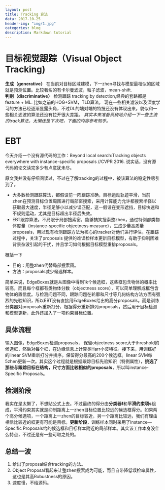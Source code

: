 ```yaml
---
layout: post
title: Tracking 算法
data: 2017-10-25
header-img: "img/1.jpg"
categories: blog
description: Markdown tutorial
---
```


# 目标视觉跟踪（Visual Object Tracking)

**生成（generative）**
在当前对目标区域建模，下一zhen寻找与模型最相似的区域就是预测位置。比较著名的有卡尔曼滤波，粒子滤波，mean-shift.
<br/>
**判别（discriminative）**
检测跟踪 tracking by detection,经典的套路都是feature + ML. 比如之前的HOG+SVM，TLD算法。
现在一些相关滤波以及深度学习的方法已经逐渐显露头角，不过DL的端对端的特技还没有体现出来，貌似和一些相关滤波的算法还没有拉开很大差距。
*其实本来准备系统地介绍一下一些主流的track算法，太懒还是下次吧，下面的内容参考知乎。*
# EBT
今天介绍一个没有源代码的工作：Beyond local search:Tracking objects everywhere with instance-specific proposals //CVPR 2016. 说实话，没有源代码的论文读完多少有点意犹未尽。

原文我并没有仔细阅读过，不过在了解tracking的过程中，被该算法的稳定性吸引到了。
- 大多数检测跟踪算法，都假设前一阵跟踪准确，目标运动轨迹平滑，当前zhen在预测目标位置周围进行局部窗搜索，采用计算能力允许都搜索半径以获取最大速度，半径足够小以减少误匹配，这一假设在变形遮挡，目标快速和不规则运动，尤其是目标超出半径后失效。
- EBT跟踪算法，不局限于局部搜索窗，能够搞笑搜索整zhen，通过特例都类物体度量（instance-specific objectness measure），生成少量高质量proposals，用以现有检测跟踪方法为核心的tracker对他们进行评估。在跟踪过程中，关注了proposals 提供的难误检样本更新目标模型，有助于抑制困难背景杂波引起的干扰，并且学习如何根据目标模型重排proposals。

概括一下
- 目的：用整zhen代替局部搜索窗。
- 方法：proposals减少候选样本。

简单来说，EdgeBoxes就是从图像中得到1k个候选框，这些框包含物体的概率比较高，而且每个框都有类物体分数（objectness score），可以简单理解成框包含物体的置信度。与检测问题不同，跟踪问题在轮廓和尺寸等几何结构方法方面有强烈的先验知识，所以EBT没有直接用EdgeBoxes给出的高分proposals，而是训练分类器对proposals重新打分，根据得分重新排列proposals，然后用于目标检测和模型更新，此外还加入了一项约束目标位置。

## 具体流程
输入图像，EdgeBoxes检测proposals， 保留objectness score大于threshold的候选框，然后对每个框，在边缘信息上计算类Harr小波特征。接下来，用训练好的linear SVM重新打分并排序。保留得分最高的200个候选框。linear SVM每5zhen更新一次。其实这个过程就是根据跟踪目标先验知识（特例属性），**挑选了那些与跟踪目标在结构，尺寸方面比较相似的proposals**，所以叫instance-Specific Proposals。

## 检测阶段
我实在是太懒了，不想贴公式上去。不过最终的得分由**分类器f**和**平滑约束项s**组成，平滑约束其实就是抑制距离上一zhen目标位置比较远的候选框得分。如果两个高分候选项，一个距离上一zhen的目标较近，另一个距离比较远，我们有理由相信比较近的框更有可能是目标。**更新阶段**，训练样本同时采用了Instance—Specific Proposals给的候选框和目标样本附近的局部样本。其实该工作本身没什么特点，不过还是有一些可取之处的。

## 总结一波
1. 给出了proposal结合tracking的方法。
2. Object Proposal看起来让整zhen搜索成为可能，而且自带降低误检率属性，这也是其高Robustness的原因。
3. 速度慢，不给源码。
